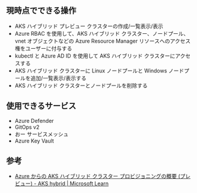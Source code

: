 ## 現時点でできる操作
-   AKS ハイブリッド プレビュー クラスターの作成/一覧表示/表示
-   Azure RBAC を使用して、AKS ハイブリッド クラスター、ノードプール、vnet オブジェクトなどの Azure Resource Manager リソースへのアクセス権をユーザーに付与する
-   kubectl と Azure AD ID を使用して AKS ハイブリッド クラスターにアクセスする
-   AKS ハイブリッド クラスターに Linux ノードプールと Windows ノードプールを追加/一覧表示/表示する
-   AKS ハイブリッド クラスターとノードプールを削除する

## 使用できるサービス
-   Azure Defender
-   GitOps v2
-  おー サービスメッシュ
-   Azure Key Vault

## 参考
- [Azure からの AKS ハイブリッド クラスター プロビジョニングの概要 (プレビュー) - AKS hybrid | Microsoft Learn](https://learn.microsoft.com/ja-jp/azure/aks/hybrid/aks-hybrid-preview-overview)